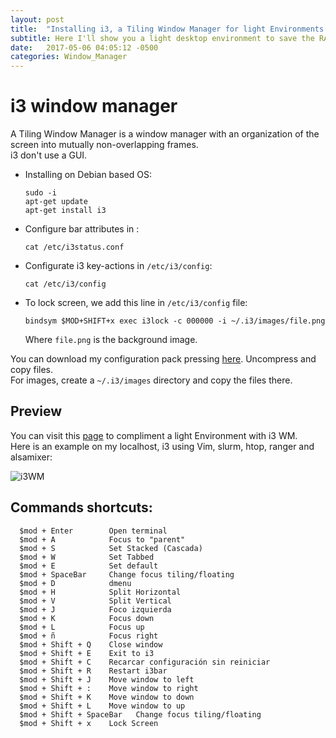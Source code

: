 ```yaml
---
layout: post
title:  "Installing i3, a Tiling Window Manager for light Environments."
subtitle: Here I'll show you a light desktop environment to save the RAM consume.
date:   2017-05-06 04:05:12 -0500
categories: Window_Manager
---
```

# i3 window manager

A Tiling Window Manager is a window manager with an organization of the screen into mutually non-overlapping frames.  
i3 don't use a GUI.  
* Installing on Debian based OS:

      sudo -i
      apt-get update
      apt-get install i3

* Configure bar attributes in :

      cat /etc/i3status.conf

* Configurate i3 key-actions in `/etc/i3/config`:

      cat /etc/i3/config

* To lock screen, we add this line in `/etc/i3/config` file:

      bindsym $MOD+SHIFT+x exec i3lock -c 000000 -i ~/.i3/images/file.png

  Where `file.png` is the background image.

You can download my configuration pack pressing [here][i3-url]. Uncompress and copy files.  
For images, create a `~/.i3/images` directory and copy the files there.

## Preview

You can visit this [page][lightEnviron] to compliment a light Environment with i3 WM.  	
Here is an example on my localhost, i3 using Vim, slurm, htop, ranger and alsamixer:

![i3WM][i3-wm]

## Commands shortcuts:

      $mod + Enter        Open terminal
      $mod + A            Focus to "parent"
      $mod + S            Set Stacked (Cascada)
      $mod + W            Set Tabbed
      $mod + E            Set default
      $mod + SpaceBar     Change focus tiling/floating
      $mod + D            dmenu
      $mod + H            Split Horizontal
      $mod + V            Split Vertical
      $mod + J            Foco izquierda
      $mod + K            Focus down
      $mod + L            Focus up
      $mod + ñ            Focus right
      $mod + Shift + Q    Close window
      $mod + Shift + E    Exit to i3
      $mod + Shift + C    Recarcar configuración sin reiniciar
      $mod + Shift + R    Restart i3bar
      $mod + Shift + J    Move window to left
      $mod + Shift + :    Move window to right
      $mod + Shift + K    Move window to down
      $mod + Shift + L    Move window to up
      $mod + Shift + SpaceBar   Change focus tiling/floating
      $mod + Shift + x    Lock Screen


[lightEnviron]:  /pages/light_environment_debian
[i3-wm]:         /assets/WindowManager/Tiling/i3_wm.png
[i3-url]:        https://github.com/Jenazads/i3-wm_personalConfig
